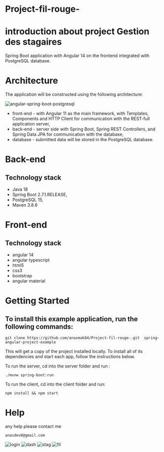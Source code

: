 # Project-fil-rouge-
# introduction about project  Gestion des stagaires
Spring Boot application with Angular 14 on the frontend integrated with PostgreSQL database.
# Architecture
The application will be constructed using the following architecture:

![angular-spring-boot-postgresql](https://user-images.githubusercontent.com/102997226/183085354-a4cf717a-564f-443c-b102-23223033c6a3.png)

<ul>
<li>
front-end - with Angular 11 as the main framework, with Templates, Components and HTTP Client for communication with the REST-full application server,
</li>
<li>back-end - server side with Spring Boot, Spring REST Controllers, and Spring Data JPA for communication with the database,
</li>
<li>database - submitted data will be stored in the PostgreSQL database.</li>
</ul>

# Back-end
<h2>Technology stack</h2>
<ul>
<li>  Java 18
</li>
  <li>Spring Boot 2.7.1.RELEASE,
</li>
<li>PostgreSQL 15,
</li>
<li>Maven 3.8.6
</li>
</ul>

# Front-end
<h2>Technology stack</h2>
  <ul>
  <li>angular 14</li>
  <li>angular typescript</li>
  <li>html5</li>
  <li>css3</li>
  <li>bootstrap</li>
  <li>angular material</li>
</ul>

# Getting Started
<h2>To install this example application, run the following commands: </h2>

````
git clone https://github.com/anasmak04/Project-fil-rouge-.git  spring-angular-project-example

````

<p>This will get a copy of the project installed locally. To install all of its dependencies and start each app, follow the instructions below.</p>
<p>To run the server, cd into the server folder and run : </p>

````
./mvnw spring-boot:run
````
<p>To run the client, cd into the client folder and run:</p>

````
npm install && npm start
````

# Help
<p>any help please contact me</p>

````
anasdev8@gmail.com
````
![login](https://user-images.githubusercontent.com/102997226/216458597-0dafce5a-ecce-4cb1-9d0c-9b06cd33e426.PNG)
![dash](https://user-images.githubusercontent.com/102997226/216458624-460bd957-a51e-4bf9-9479-5edf7d8e1ef5.PNG)
![stag](https://user-images.githubusercontent.com/102997226/216458688-f8894dca-4667-40bf-9a7f-b94eddbc771e.PNG)
![fil](https://user-images.githubusercontent.com/102997226/216458839-ba4ce2f4-335a-413e-b5aa-bc8a3d7f7e98.PNG)
